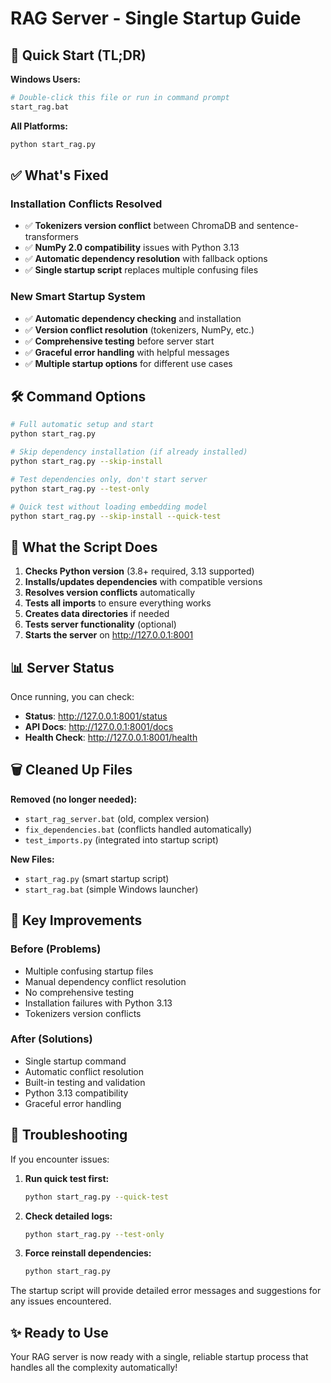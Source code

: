 # RAG Server - Single Startup Guide

## 🚀 Quick Start (TL;DR)

**Windows Users:**
```bash
# Double-click this file or run in command prompt
start_rag.bat
```

**All Platforms:**
```bash
python start_rag.py
```

## ✅ What's Fixed

### **Installation Conflicts Resolved**
- ✅ **Tokenizers version conflict** between ChromaDB and sentence-transformers
- ✅ **NumPy 2.0 compatibility** issues with Python 3.13
- ✅ **Automatic dependency resolution** with fallback options
- ✅ **Single startup script** replaces multiple confusing files

### **New Smart Startup System**
- ✅ **Automatic dependency checking** and installation
- ✅ **Version conflict resolution** (tokenizers, NumPy, etc.)
- ✅ **Comprehensive testing** before server start
- ✅ **Graceful error handling** with helpful messages
- ✅ **Multiple startup options** for different use cases

## 🛠️ Command Options

```bash
# Full automatic setup and start
python start_rag.py

# Skip dependency installation (if already installed)
python start_rag.py --skip-install

# Test dependencies only, don't start server
python start_rag.py --test-only

# Quick test without loading embedding model
python start_rag.py --skip-install --quick-test
```

## 🔧 What the Script Does

1. **Checks Python version** (3.8+ required, 3.13 supported)
2. **Installs/updates dependencies** with compatible versions
3. **Resolves version conflicts** automatically
4. **Tests all imports** to ensure everything works
5. **Creates data directories** if needed
6. **Tests server functionality** (optional)
7. **Starts the server** on http://127.0.0.1:8001

## 📊 Server Status

Once running, you can check:
- **Status**: http://127.0.0.1:8001/status
- **API Docs**: http://127.0.0.1:8001/docs
- **Health Check**: http://127.0.0.1:8001/health

## 🗑️ Cleaned Up Files

**Removed (no longer needed):**
- `start_rag_server.bat` (old, complex version)
- `fix_dependencies.bat` (conflicts handled automatically)
- `test_imports.py` (integrated into startup script)

**New Files:**
- `start_rag.py` (smart startup script)
- `start_rag.bat` (simple Windows launcher)

## 🎯 Key Improvements

### **Before (Problems)**
- Multiple confusing startup files
- Manual dependency conflict resolution
- No comprehensive testing
- Installation failures with Python 3.13
- Tokenizers version conflicts

### **After (Solutions)**
- Single startup command
- Automatic conflict resolution
- Built-in testing and validation
- Python 3.13 compatibility
- Graceful error handling

## 🚨 Troubleshooting

If you encounter issues:

1. **Run quick test first:**
   ```bash
   python start_rag.py --quick-test
   ```

2. **Check detailed logs:**
   ```bash
   python start_rag.py --test-only
   ```

3. **Force reinstall dependencies:**
   ```bash
   python start_rag.py
   ```

The startup script will provide detailed error messages and suggestions for any issues encountered.

## ✨ Ready to Use

Your RAG server is now ready with a single, reliable startup process that handles all the complexity automatically!
